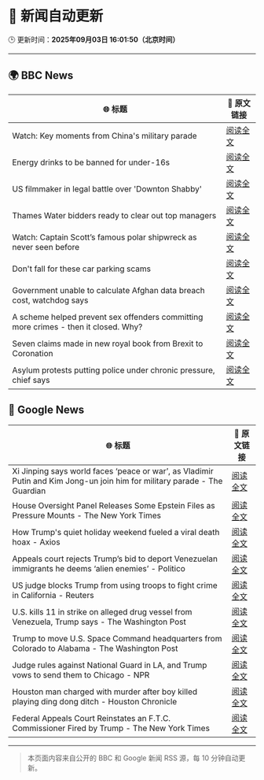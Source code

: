 # 🧠 新闻自动更新

🕒 更新时间：**2025年09月03日 16:01:50（北京时间）**

---

## 🌍 BBC News

| 🌐 标题 | 🔗 原文链接 |
|--------|-------------|
| Watch: Key moments from China's military parade | [阅读全文](https://www.bbc.com/news/videos/c62n2mm6ngjo?at_medium=RSS&at_campaign=rss) |
| Energy drinks to be banned for under-16s | [阅读全文](https://www.bbc.com/news/articles/c707074qdnko?at_medium=RSS&at_campaign=rss) |
| US filmmaker in legal battle over 'Downton Shabby' | [阅读全文](https://www.bbc.com/news/articles/cr4ey262365o?at_medium=RSS&at_campaign=rss) |
| Thames Water bidders ready to clear out top managers | [阅读全文](https://www.bbc.com/news/articles/cp8z8djjml5o?at_medium=RSS&at_campaign=rss) |
| Watch: Captain Scott’s famous polar shipwreck as never seen before | [阅读全文](https://www.bbc.com/news/articles/cpwyvyqkx9yo?at_medium=RSS&at_campaign=rss) |
| Don't fall for these car parking scams | [阅读全文](https://www.bbc.com/news/articles/cn8438ngpe1o?at_medium=RSS&at_campaign=rss) |
| Government unable to calculate Afghan data breach cost, watchdog says | [阅读全文](https://www.bbc.com/news/articles/cm2k25dx1z3o?at_medium=RSS&at_campaign=rss) |
| A scheme helped prevent sex offenders committing more crimes - then it closed. Why? | [阅读全文](https://www.bbc.com/news/articles/cgqnqzkg83jo?at_medium=RSS&at_campaign=rss) |
| Seven claims made in new royal book from Brexit to Coronation | [阅读全文](https://www.bbc.com/news/articles/c78z84d3gdgo?at_medium=RSS&at_campaign=rss) |
| Asylum protests putting police under chronic pressure, chief says | [阅读全文](https://www.bbc.com/news/articles/c6272r550w3o?at_medium=RSS&at_campaign=rss) |

## 📰 Google News

| 🌐 标题 | 🔗 原文链接 |
|--------|-------------|
| Xi Jinping says world faces ‘peace or war’, as Vladimir Putin and Kim Jong-un join him for military parade - The Guardian | [阅读全文](https://news.google.com/rss/articles/CBMiugFBVV95cUxOUUFNRHhoMGFKSFFPZjhUZVR0VFUtT1o0em1WdWVBMjJxdkl1RXA5NHVjTDgxcU8wc3pSd1Y0M0tFZnpub2dabG15aEd3RkxiM01IS1Ftc29XdHlpYXJNQkZzWFE2NVEwMUdyNFdwUC1OWFlXSmlGUmZ4bjBlNkJvVTZuNFNBbnQ4X3RhOW1uRXJRdVR6VG9aSUtVRjhWQ0U1bno1T290RWp5a2N2SmFldEdzMWVRN3J2UkE?oc=5) |
| House Oversight Panel Releases Some Epstein Files as Pressure Mounts - The New York Times | [阅读全文](https://news.google.com/rss/articles/CBMikwFBVV95cUxNc2VkQWtKYXRUa282WWFEZmxlM0FabHBnS1M1YXotcEFISHNHTVlLTDVFMHlvWjhNb1BXOG5MQnBVNHFmUmUwVUtsNldOYVhwRHhZMjR3bGthY3NaeTJ6aHBrYWNQNG93QmhSdWtzSVFmOU9HcXdXb1d2VnJkRXdXRWJSdFdCN1k2angzdXJSRENpQU0?oc=5) |
| How Trump's quiet holiday weekend fueled a viral death hoax - Axios | [阅读全文](https://news.google.com/rss/articles/CBMie0FVX3lxTE50OUE1ZFF2ZVlmYkR4MncxeVBiazAxUlUxNUhlZFo4ZEV5ampFMzR0bXNBbzdFNVNWRElNV3I5aHVVM0tYVTZIaG1fSnNobTByNi02a01PaHJleG9MSzFoNlBMNnBBY3M5WnM3azFiajZ2VExXa1ZfWFIwdw?oc=5) |
| Appeals court rejects Trump’s bid to deport Venezuelan immigrants he deems ‘alien enemies’ - Politico | [阅读全文](https://news.google.com/rss/articles/CBMilAFBVV95cUxPRG5pVThRc3VOdzhyT1RoZk1pNWhFbDhIRmdzSWwxRW5hQ1ozX0p1ZG4yVHRBYXBkRmk1Yk1relJJanh4TmFMbVJEbnptcGZoZlF3c3dDblRpOUtOaUtrN05VOUVuQ2EzZEIwSnpqSkRkamd3MG93ZnJhN0gwOUpvc2x1LW05Q1R4YW5ZRDhFWWl6TFd1?oc=5) |
| US judge blocks Trump from using troops to fight crime in California - Reuters | [阅读全文](https://news.google.com/rss/articles/CBMirwFBVV95cUxOU001VndHemVtWmpma0syd3BwNFowLVBtSkFPV1BpUmhjd3VhWUY0aFFldW5MYUhGYUdPX3lwTkREQ282XzRMWk95QVRSTjhISHRNdlU2ZnUxdjFGUHA3a2RoRjBoaGdDWkcwcHpTazZjaHM5WnhLdlFhVnd2aVFkdk0ybjlOczB4T2xULVpzWjhuNDgzSDNxNTRkMlpvcVE0aEE4emlhRm9NcDJRbjNZ?oc=5) |
| U.S. kills 11 in strike on alleged drug vessel from Venezuela, Trump says - The Washington Post | [阅读全文](https://news.google.com/rss/articles/CBMikgFBVV95cUxOLVdRNzBpNTRJck80SnBQd1RET3dnd2FDRFBkaTltelhYRi1GUmpvQ1ZFYWVLWDktLXhsNUk0cXBVa2pWejFQcVVlTkZrYU80QzRSR0RQM3puZ05NaUJ0YnVBSXU5T2N2RHNySzVDcnhGZ2xybVcxVFdJSm9yX1VaaU42UnJKRmtBZGpSWk92YVZ2dw?oc=5) |
| Trump to move U.S. Space Command headquarters from Colorado to Alabama - The Washington Post | [阅读全文](https://news.google.com/rss/articles/CBMikgFBVV95cUxOYTJERXFfRmJyS0NBS25ua3VBTFlwRElKaFYzODFidkZYRmRnSW1IbGhWTW14d0lVNWtVbHN0RXFlaTRYZnBhVkdnR2ZxclNLSkZYdC1WOXpBSG1qM1FOTHJsWnlpVXFMaF9GYVhQOXFNVFA4YkcybDlodnZhY0xJSHU2ZUZtaFFRYUhCUkNhTGNHdw?oc=5) |
| Judge rules against National Guard in LA, and Trump vows to send them to Chicago - NPR | [阅读全文](https://news.google.com/rss/articles/CBMiwAFBVV95cUxOdEN6S2pWc01qSUxZYzc4NVRqbXpnZFpmaW1YNEVvSDBtTG1lWmltb2FBZlg2ZG9sN0RoQ292QzRiRl9FakxXbkF5ejAyQkZoZzJKZ21EZHc1c3A0Q1ExdHJTZ2NIbWZDN1dFZXAwa0ZpZ01Ncldya3E5ZDZJWmdhTm9WN05lalZKckl2RFdyNHBNR21LeU40Q3hzbm85OVA0aE5URm5fcXdnRWxzTkxWekZuNVJsbEVCVDFsZ2t3ejM?oc=5) |
| Houston man charged with murder after boy killed playing ding dong ditch - Houston Chronicle | [阅读全文](https://news.google.com/rss/articles/CBMisgFBVV95cUxPNEZiMTY2SGNsTDNVUXJxQ2pVVEl2cE42T0VqVmNwd3g3bWFnSWloRE9nNmtQNXl4c09mZWpUMlZvQ3NUcFhJUmJiNnliejZNMy1tS2FEbDBhR1V5WXpzUlJRalp4OGxEQks4ZTd6VktUT0thM1J4QzlTNGZfY2NQNDJjbUZ0YV96ZlRGbnk0cXVzUGJzR3NoYjRtV240dUVLR3hGZ0txUjJHNjgydzQ5ZmF3?oc=5) |
| Federal Appeals Court Reinstates an F.T.C. Commissioner Fired by Trump - The New York Times | [阅读全文](https://news.google.com/rss/articles/CBMijAFBVV95cUxPenVtVU9VSjRVTUdzd2p1QzhmRTdiaGt6cWRnUFlhUWFTeC1XdEswNHhpRjJWNjJFV2xiLTJLSXEwX3FwNVZMZkpjQ09NQ2NTb3hCRURheS1zWE84VjVMSnlNTWtpZjVfaFJKM2FiZC1GT055VlE4Z3BJWmZIRXBWTnpoZVY2ejhWeExQdQ?oc=5) |

---
> 本页面内容来自公开的 BBC 和 Google 新闻 RSS 源，每 10 分钟自动更新。